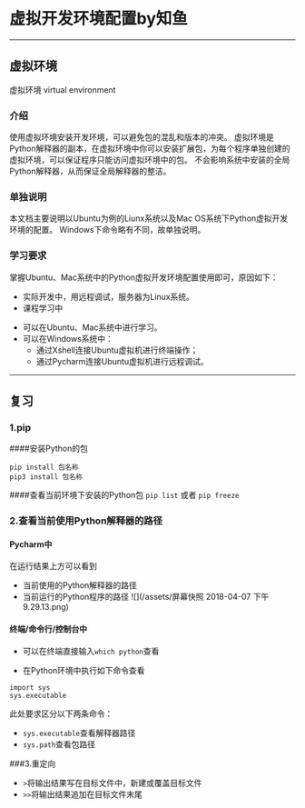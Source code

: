 # 虚拟开发环境配置by知鱼

---

## 虚拟环境
虚拟环境 virtual environment
### 介绍
使用虚拟环境安装开发环境，可以避免包的混乱和版本的冲突。
虚拟环境是Python解释器的副本，在虚拟环境中你可以安装扩展包，为每个程序单独创建的虚拟环境，可以保证程序只能访问虚拟环境中的包。
不会影响系统中安装的全局Python解释器，从而保证全局解释器的整洁。

### 单独说明
本文档主要说明以Ubuntu为例的Liunx系统以及Mac OS系统下Python虚拟开发环境的配置。
Windows下命令略有不同，故单独说明。
### 学习要求
掌握Ubuntu、Mac系统中的Python虚拟开发环境配置使用即可，原因如下：
 * 实际开发中，用远程调试，服务器为Linux系统。
 * 课程学习中
  - 可以在Ubuntu、Mac系统中进行学习。
  - 可以在Windows系统中：
     - 通过Xshell连接Ubuntu虚拟机进行终端操作；
     - 通过Pycharm连接Ubuntu虚拟机进行远程调试。
   
---

## 复习

### 1.pip
####安装Python的包
```
pip install 包名称
pip3 install 包名称
```
####查看当前环境下安装的Python包
`pip list` 或者 `pip freeze`

### 2.查看当前使用Python解释器的路径
#### Pycharm中
在运行结果上方可以看到
* 当前使用的Python解释器的路径
* 当前运行的Python程序的路径
![](/assets/屏幕快照 2018-04-07 下午9.29.13.png)

#### 终端/命令行/控制台中

* 可以在终端直接输入`which python`查看

* 在Python环境中执行如下命令查看
```
import sys
sys.executable
```
此处要求区分以下两条命令：
  * `sys.executable`查看解释器路径 
  * `sys.path`查看包路径
  
###3.重定向

* `>`将输出结果写在目标文件中，新建或覆盖目标文件
* `>>`将输出结果追加在目标文件末尾




